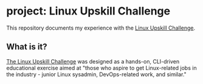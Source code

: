 # project: Linux Upskill Challenge
This repository documents my experience with the [Linux Upskill Challenge](https://github.com/livialima/linuxupskillchallenge).

## What is it?
[The Linux Upskill Challenge](https://linuxupskillchallenge.org/) was designed as a hands-on, CLI-driven educational exercise aimed at "those who aspire to get Linux-related jobs in the industry - junior Linux sysadmin, DevOps-related work, and similar."
